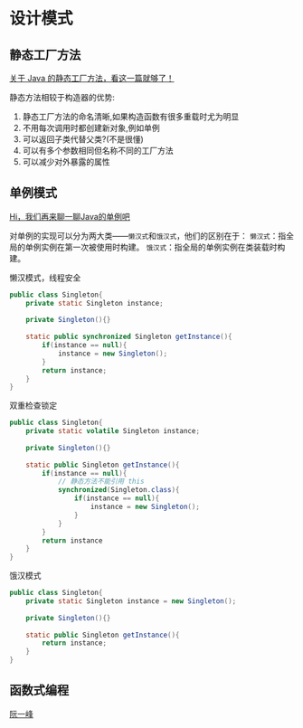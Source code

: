 # 设计模式



## 静态工厂方法

[关于 Java 的静态工厂方法，看这一篇就够了！](https://juejin.cn/post/6844903517447012366)

静态方法相较于构造器的优势:

1. 静态工厂方法的命名清晰,如果构造函数有很多重载时尤为明显
2. 不用每次调用时都创建新对象,例如单例
3. 可以返回子类代替父类?(不是很懂)
4. 可以有多个参数相同但名称不同的工厂方法
5. 可以减少对外暴露的属性

## 单例模式

[Hi，我们再来聊一聊Java的单例吧](https://www.jianshu.com/p/eb30a388c5fc)

对单例的实现可以分为两大类——`懒汉式`和`饿汉式`，他们的区别在于：
 `懒汉式`：指全局的单例实例在第一次被使用时构建。
 `饿汉式`：指全局的单例实例在类装载时构建。

懒汉模式，线程安全

```java
public class Singleton{
    private static Singleton instance;
    
    private Singleton(){}
    
    static public synchronized Singleton getInstance(){
        if(instance == null){
            instance = new Singleton();
        }
        return instance;
    }
}
```

双重检查锁定

```java
public class Singleton{
    private static volatile Singleton instance;
    
    private Singleton(){}
    
    static public Singleton getInstance(){
        if(instance == null){
            // 静态方法不能引用 this
            synchronized(Singleton.class){
                if(instance == null){
                    instance = new Singleton();
                }
            }
        }
        return instance
    }
}
```

饿汉模式

```java
public class Singleton{
    private static Singleton instance = new Singleton();
    
    private Singleton(){}
    
    static public Singleton getInstance(){
        return instance;
    }
}
```



## 函数式编程

[阮一峰](https://www.ruanyifeng.com/blog/2012/04/functional_programming.html)
